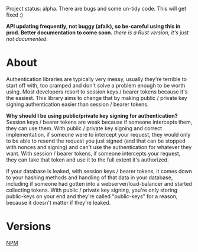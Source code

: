 Project status: alpha. There are bugs and some un-tidy code. This will get fixed :)

**API updating frequently, not buggy (afaik), so be-careful using this in prod. Better documentation to come soon.** *there is a Rust version, it's just not documented*.

# About
Authentication libraries are typically very messy, usually they're terrible to start off with, too cramped and don't solve a problem enough to be worth using. Most developers resort to session keys / bearer tokens because it's the easiest. This library aims to change that by making public / private key signing authentication easier than session / bearer tokens.

**Why should I be using public/private key signing for authentication?**
Session keys / bearer tokens are weak because if someone intercepts them, they can use them. With public / private key signing and correct implementation, if someone were to intercept your request, they would only to be able to resend the request you just signed (and that can be stopped with nonces and signing) and can't use the authentication for whatever they want. With session / bearer tokens, if someone intercepts your request, they can take that token and use it to the full extent it's authorized.

If your database is leaked, with session keys / bearer tokens, it comes down to your hashing methods and handling of that data in your database, including if someone had gotten into a webserver/load-balancer and started collecting tokens. With public / private key signing, you're only storing public-keys on your end and they're called "public-keys" for a reason, because it doesn't matter if they're leaked.

# Versions
[NPM](https://gitlab.com/oracularhades/hades-auth/tree/main/npm)
